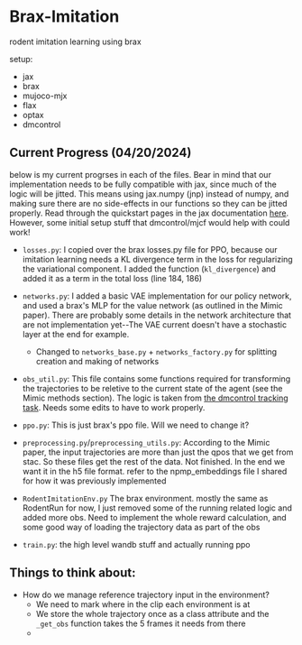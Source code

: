 # Brax-Imitation
rodent imitation learning using brax

setup:
- jax
- brax
- mujoco-mjx
- flax
- optax
- dmcontrol
  
## Current Progress (04/20/2024)
below is my current progrses in each of the files. Bear in mind that our implementation needs to be fully compatible with jax, since much of the logic will be jitted. This means using jax.numpy (jnp) instead of numpy, and making sure there are no side-effects in our functions so they can be jitted properly. Read through the quickstart pages in the jax documentation [here](https://jax.readthedocs.io/en/latest/notebooks/quickstart.html). However, some initial setup stuff that dmcontrol/mjcf would help with could work!

- `losses.py`: I copied over the brax losses.py file for PPO, because our imitation learning needs a KL divergence term in the loss for regularizing the variational component. I added the function (`kl_divergence`) and added it as a term in the total loss (line 184, 186)

- `networks.py`: I added a basic VAE implementation for our policy network, and used a brax's MLP for the value network (as outlined in the Mimic paper). There are probably some details in the network architecture that are not implementation yet--The VAE current doesn't have a stochastic layer at the end for example.
  - Changed to `networks_base.py` + `networks_factory.py` for splitting creation and making of networks

- `obs_util.py`:  This file contains some functions required for transforming the trajectories to be reletive to the current state of the agent (see the Mimic methods section). The logic is taken from [the dmcontrol tracking task](
https://github.com/google-deepmind/dm_control/blob/7a6a5309e3ef79a720081d6d90958a2fb78fd3fe/dm_control/locomotion/tasks/reference_pose/tracking.py#L604). Needs some edits to have to work properly.

- `ppo.py`: This is just brax's ppo file. Will we need to change it?

- `preprocessing.py`/`preprocessing_utils.py`: According to the Mimic paper, the input trajectories are more than just the qpos that we get from stac. So these files get the rest of the data. Not finished. In the end we want it in the h5 file format. refer to the npmp_embeddings file I shared for how it was previously implemented

- `RodentImitationEnv.py` The brax environment. mostly the same as RodentRun for now, I just removed some of the running related logic and added more obs. Need to implement the whole reward calculation, and some good way of loading the trajectory data as part of the obs

- `train.py`: the high level wandb stuff and actually running ppo

## Things to think about:
- How do we manage reference trajectory input in the environment?
  - We need to mark where in the clip each environment is at
  - We store the whole trajectory once as a class attribute and the `_get_obs` function takes the 5 frames it needs from there
  - 


